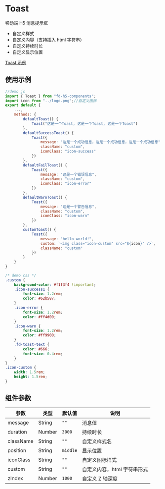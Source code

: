 # Toast

移动端 H5 消息提示框

-   自定义样式
-   自定义内容（支持插入 html 字符串）
-   自定义持续时长
-   自定义显示位置

[Toast 示例](http://fd.peilian.com/h5/toast)

## 使用示例

```js
//demo js
import { Toast } from "fd-h5-components";
import icon from "../logo.png";//自定义图标
export default {
	...,
	methods: {
		defaultToast() {
			Toast("这是一个Toast, 这是一个Toast, 这是一个Toast")
		},
		defaultSuccessToast() {
			Toast({
				message: "这是一个成功信息，这是一个成功信息，这是一个成功信息",
				className: "custom",
				iconClass: "icon-success"
			})
		},
		defaultFailToast() {
			Toast({
				message: "这是一个错误信息",
				className: "custom",
				iconClass: "icon-error"
			})
		},
		defaultWarnToast() {
			Toast({
				message: "这是一个警告信息",
				className: "custom",
				iconClass: "icon-warn"
			})
		},
		customToast() {
			Toast({
				message: "hello world!",
				custom: `<img class="icon-custom" src="${icon}" />`,
				className: "custom"
			})
		}
	}
}
```

```css
/* demo css */
.custom {
	background-color: #f1f3f4 !important;
	.icon-success1 {
		font-size: 1.2rem;
		color: #62b587;
	}
	.icon-error {
		font-size: 1.2rem;
		color: #ff4d00;
	}
	.icon-warn {
		font-size: 1.2rem;
		color: #ff9900;
	}
	.fd-toast-text {
		color: #666;
		font-size: 0.4rem;
	}
}
.icon-custom {
	width: 1.5rem;
	height: 1.5rem;
}
```

## 组件参数

| 参数      | 类型   | 默认值   | 说明                        |
| --------- | ------ | -------- | --------------------------- |
| message   | String | `""`     | 消息值                      |
| duration  | Number | `3000`   | 持续时长                    |
| className | String | `""`     | 自定义样式名                |
| position  | String | `middle` | 显示位置                    |
| iconClass | String | `""`     | 自定义图标样式              |
| custom    | String | `""`     | 自定义内容，html 字符串形式 |
| zIndex    | Number | `1000`   | 自定义 Z 轴深度             |
